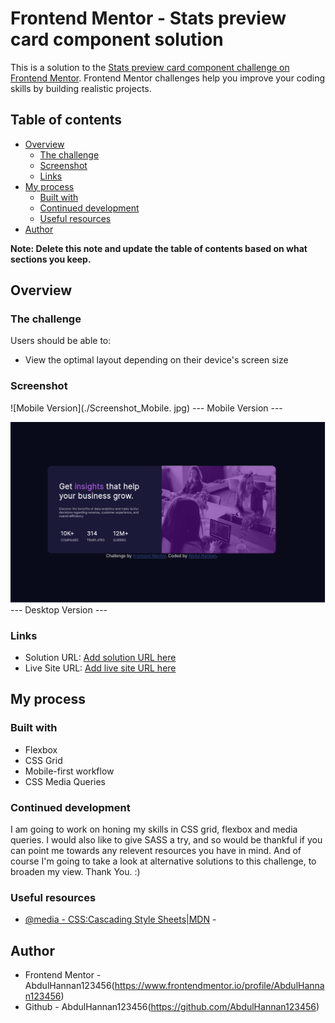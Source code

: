 # Frontend Mentor - Stats preview card component solution

This is a solution to the [Stats preview card component challenge on Frontend Mentor](https://www.frontendmentor.io/challenges/stats-preview-card-component-8JqbgoU62). Frontend Mentor challenges help you improve your coding skills by building realistic projects. 

## Table of contents

- [Overview](#overview)
  - [The challenge](#the-challenge)
  - [Screenshot](#screenshot)
  - [Links](#links)
- [My process](#my-process)
  - [Built with](#built-with)
  - [Continued development](#continued-development)
  - [Useful resources](#useful-resources)
- [Author](#author)

**Note: Delete this note and update the table of contents based on what sections you keep.**

## Overview

### The challenge

Users should be able to:

- View the optimal layout depending on their device's screen size

### Screenshot

![Mobile Version](./Screenshot_Mobile. jpg)
--- Mobile Version ---

![Desktop Version](https://github.com/AbdulHannan123456/Frontend-Mentor-Card-Challenge/blob/main/Screenshot_Desktop.png?raw=true)
--- Desktop Version ---

### Links

- Solution URL: [Add solution URL here](https://github.com/AbdulHannan123456/Frontend-Mentor-Card-Challenge.git)
- Live Site URL: [Add live site URL here](https://your-live-site-url.com)

## My process

### Built with

- Flexbox
- CSS Grid
- Mobile-first workflow
- CSS Media Queries

### Continued development
I am going to work on honing my skills in CSS grid, flexbox and media queries. I would also like to give SASS a try, and so would be thankful if you can point me towards any relevent resources you have in mind. And of course I'm going to take a look at alternative solutions to this challenge, to broaden my view. Thank You. :)

### Useful resources

- [@media - CSS:Cascading Style Sheets|MDN](https://developer.mozilla.org/en-US/docs/Web/CSS/@media) -

## Author

- Frontend Mentor - AbdulHannan123456(https://www.frontendmentor.io/profile/AbdulHannan123456)
- Github - AbdulHannan123456(https://github.com/AbdulHannan123456)

